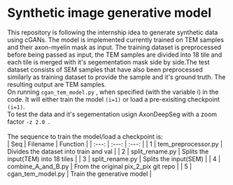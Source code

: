 # Synthetic image generative model
This repository is following the internship idea to generate synthetic data using cGANs. The model is implemented currently trained on TEM samples and their axon-myelin mask as input. The training dataset is preprocessed before being passed as input, the TEM samples are divided into 18 tile and each tile is merged with it's segementation mask side by side.The test dataset consists of SEM samples that have also been preprocessed similarly as training dataset to provide the sample and it's ground truth. The resulting output are TEM samples.
 </br>
On running ```cgan_tem_model.py``` , when specified (with the variable i) in the code. It will either train the model ```(i=1)``` or load a pre-exisiting checkpoint ```(i=1)```.
</br>
To test the data and it's segementation usign AxonDeepSeg with a zoom factor ```-z 2.0 ```.
</br>
</br>
The sequence to train the model/load a checkpoint is:
</br>
| Seq | Filename    | Function   |
| :---:   | :---: | :---: |
| 1 | tem_preprocessor.py  | Divides the dataset into train and val |
| 2 | split_rename.py  | Splits the input(TEM) into 18 tiles  |
| 3 | split_rename.py  | Splits the input(SEM) |
| 4 | combine_A_and_B.py  | From the original pix_2_pix git repo  |
| 5 | cgan_tem_model.py  |  Train the generative model  |

</br>


